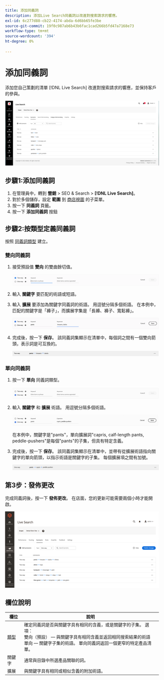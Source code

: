 ```yaml
---
title: 添加同義詞
description: 添加Live Search同義詞以改進對搜索請求的響應。
exl-id: 6c277d88-cb22-4174-abda-6d6bb65fe3be
source-git-commit: 19f0c987ab6b43b6fac1cad266b5fd47a7168e73
workflow-type: tm+mt
source-wordcount: '394'
ht-degree: 0%

---
```


# 添加同義詞

添加您自己策劃的清單 [!DNL Live Search] 改進對搜索請求的響應，並保持客戶的參與。

![[!DNL Live Search] 同義詞](assets/synonym-workspace.png)

## 步驟1:添加同義詞

1. 在管理員中，轉到 **營銷** > SEO &amp; Search > **[!DNL Live Search]**。
1. 對於多個儲存，設定 **範圍** 到 [商店視圖](https://docs.magento.com/user-guide/configuration/scope.html) 的子菜單。
1. 按一下 **同義詞** 頁籤。
1. 按一下 **添加同義詞** 按鈕

## 步驟2:按類型定義同義詞

按照 [同義詞類型](synonyms-type.md) 建立。

### 雙向同義詞

1. 接受預設值 **雙向** 的雙曲餘切值。

   ![添加雙向同義詞](assets/synonym-add-two-way.png)


1. 輸入 **關鍵字** 要匹配的術語或短語。
1. 輸入 **擴展** 要添加為關鍵字同義詞的術語。 用逗號分隔多個術語。
在本例中，匹配的關鍵字是「褲子」，而擴展字集是「長褲、褲子、寬鬆褲」。

   ![雙向同義詞示例](assets/synonym-add-two-way-example.png)

1. 完成後，按一下 **保存**。
該同義詞集顯示在清單中，每個詞之間有一個雙向箭頭，表示詞是可互換的。

   ![雙向同義詞](assets/synonym-two-way.png)

### 單向同義詞

1. 按一下 **單向** 同義詞類型。

   ![添加單向同義詞](assets/synonym-add-one-way.png)

1. 輸入 **關鍵字** 和 **擴展** 術語。 用逗號分隔多個術語。

   ![單向同義詞示例](assets/synonym-add-one-way-example.png)

   在本例中，關鍵字是&quot;pants&quot;，單向擴展詞&quot;capris, calf-length pants, peddle-pushers&quot;是每個&quot;pants&quot;的子集，但具有特定含義。

1. 完成後，按一下 **保存**。
該同義詞集顯示在清單中，並帶有從擴展術語指向關鍵字的單向箭頭，以指示術語是關鍵字的子集。 每個擴展項之間有加號。

   ![單向同義詞](assets/synonym-one-way.png)

## 第3步：發佈更改

完成同義詞後，按一下 **發佈更改**。
在店面，您的更新可能需要兩個小時才能開啟。

![發佈更改](assets/synonym-publish.png)

## 欄位說明

| 欄位 | 說明 |
|--- |--- |
| [類型](synonyms.md) | 確定同義詞是否與關鍵字具有相同的含義，或是關鍵字的子集。 選項：<br />雙向（預設） — 與關鍵字具有相同含義並返回相同搜索結果的術語<br />單向 — 關鍵字子集的術語。 單向同義詞返回一個更窄的特定產品清單。 |
| 關鍵字 | 通常與目錄中所選產品關聯的詞。 |
| 擴展 | 與關鍵字具有相同或相似含義的附加術語。 |
